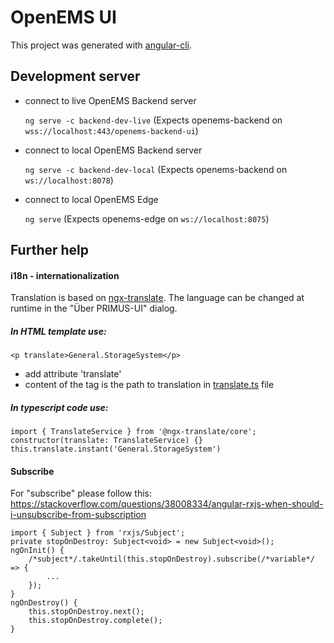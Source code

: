 # OpenEMS UI

This project was generated with [angular-cli](https://github.com/angular/angular-cli).

## Development server

 - connect to live OpenEMS Backend server

    `ng serve -c backend-dev-live` (Expects openems-backend on `wss://localhost:443/openems-backend-ui`)

 - connect to local OpenEMS Backend server

    `ng serve -c backend-dev-local` (Expects openems-backend on `ws://localhost:8078`)

 - connect to local OpenEMS Edge

	`ng serve`  (Expects openems-edge on `ws://localhost:8075`)

## Further help

#### i18n - internationalization

Translation is based on [ngx-translate](https://github.com/ngx-translate). The language can be changed at runtime in the "Über PRIMUS-UI" dialog.

##### In HTML template use:

`<p translate>General.StorageSystem</p>`

* add attribute 'translate'
* content of the tag is the path to translation in [translate.ts](app/shared/translate.ts) file

##### In typescript code use:
```
import { TranslateService } from '@ngx-translate/core';
constructor(translate: TranslateService) {}
this.translate.instant('General.StorageSystem')
```

#### Subscribe
For "subscribe" please follow this: https://stackoverflow.com/questions/38008334/angular-rxjs-when-should-i-unsubscribe-from-subscription
```
import { Subject } from 'rxjs/Subject';
private stopOnDestroy: Subject<void> = new Subject<void>();
ngOnInit() {
    /*subject*/.takeUntil(this.stopOnDestroy).subscribe(/*variable*/ => {
        ...
    });
}
ngOnDestroy() {
    this.stopOnDestroy.next();
    this.stopOnDestroy.complete();
}
```